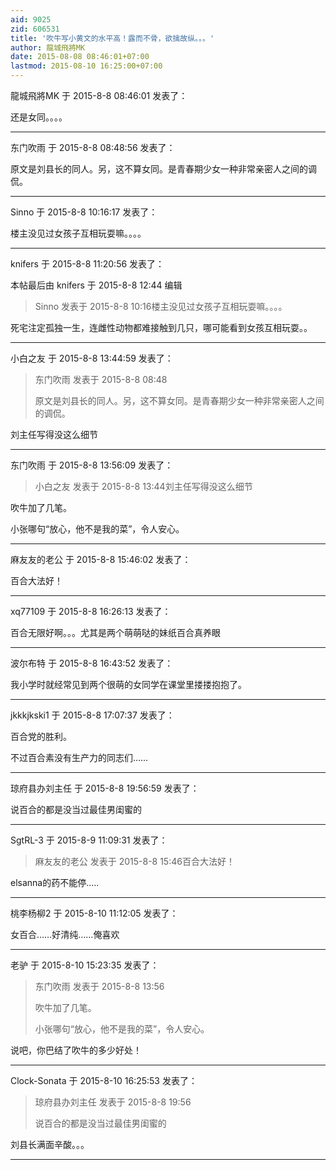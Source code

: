 ```yaml
---
aid: 9025
zid: 606531
title: '吹牛写小黄文的水平高！露而不骨，欲擒故纵。。。'
author: 龍城飛將MK
date: 2015-08-08 08:46:01+07:00
lastmod: 2015-08-10 16:25:00+07:00
---
```


龍城飛將MK 于 2015-8-8 08:46:01 发表了：

还是女同。。。。

---------

东门吹雨 于 2015-8-8 08:48:56 发表了：

原文是刘县长的同人。另，这不算女同。是青春期少女一种非常亲密人之间的调侃。

---------

Sinno 于 2015-8-8 10:16:17 发表了：

楼主没见过女孩子互相玩耍嘛。。。。

---------

knifers 于 2015-8-8 11:20:56 发表了：

本帖最后由 knifers 于 2015-8-8 12:44 编辑 


> 
> Sinno 发表于 2015-8-8 10:16楼主没见过女孩子互相玩耍嘛。。。。



死宅注定孤独一生，连雌性动物都难接触到几只，哪可能看到女孩互相玩耍。。

---------

小白之友 于 2015-8-8 13:44:59 发表了：

> 东门吹雨 发表于 2015-8-8 08:48
> 
> 原文是刘县长的同人。另，这不算女同。是青春期少女一种非常亲密人之间的调侃。



刘主任写得没这么细节

---------

东门吹雨 于 2015-8-8 13:56:09 发表了：

> 小白之友 发表于 2015-8-8 13:44刘主任写得没这么细节



吹牛加了几笔。

小张哪句“放心，他不是我的菜”，令人安心。

---------

麻友友的老公 于 2015-8-8 15:46:02 发表了：

百合大法好！

---------

xq77109 于 2015-8-8 16:26:13 发表了：

百合无限好啊。。。尤其是两个萌萌哒的妹纸百合真养眼

---------

波尔布特 于 2015-8-8 16:43:52 发表了：

我小学时就经常见到两个很萌的女同学在课堂里搂搂抱抱了。

---------

jkkkjkski1 于 2015-8-8 17:07:37 发表了：

百合党的胜利。

不过百合素没有生产力的同志们……

---------

琼府县办刘主任 于 2015-8-8 19:56:59 发表了：

说百合的都是没当过最佳男闺蜜的

---------

SgtRL-3 于 2015-8-9 11:09:31 发表了：

> 麻友友的老公 发表于 2015-8-8 15:46百合大法好！



elsanna的药不能停.....

---------

桃李杨柳2 于 2015-8-10 11:12:05 发表了：

女百合……好清纯……俺喜欢

---------

老驴 于 2015-8-10 15:23:35 发表了：

> 东门吹雨 发表于 2015-8-8 13:56
> 
> 吹牛加了几笔。
> 
> 小张哪句“放心，他不是我的菜”，令人安心。



说吧，你巴结了吹牛的多少好处！

---------

Clock-Sonata 于 2015-8-10 16:25:53 发表了：

> 琼府县办刘主任 发表于 2015-8-8 19:56
> 
> 说百合的都是没当过最佳男闺蜜的



刘县长满面辛酸。。。

---------


